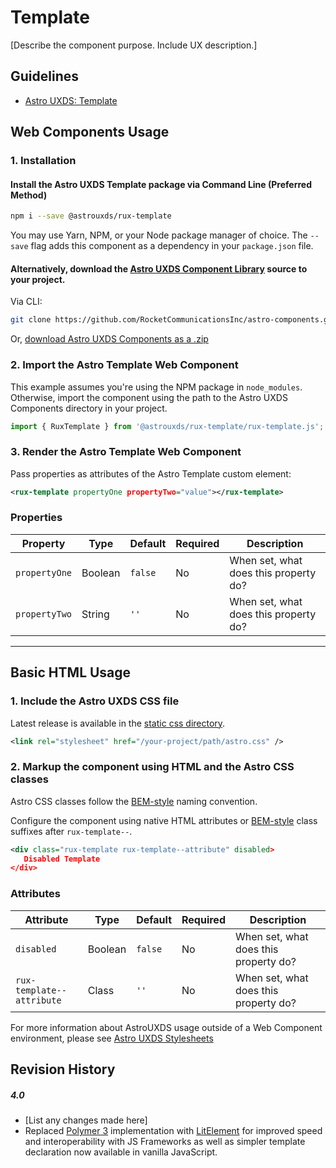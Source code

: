 # Template

[Describe the component purpose. Include UX description.]

## Guidelines

- [Astro UXDS: Template](https://www.astrouxds.com/ui-components/template)

## Web Components Usage

### 1. Installation

#### Install the Astro UXDS Template package via Command Line (Preferred Method)

```sh
npm i --save @astrouxds/rux-template
```

You may use Yarn, NPM, or your Node package manager of choice. The `--save` flag adds this component as a dependency in your `package.json` file.

#### **Alternatively**, download the [Astro UXDS Component Library](https://github.com/RocketCommunicationsInc/astro-components/src/master/) source to your project.

Via CLI:

```sh
git clone https://github.com/RocketCommunicationsInc/astro-components.git
```

Or, [download Astro UXDS Components as a .zip](https://github.com/RocketCommunicationsInc/astro-components/get/master.zip)

### 2. Import the Astro Template Web Component

This example assumes you're using the NPM package in `node_modules`. Otherwise, import the component using the path to the Astro UXDS Components directory in your project.

```javascript
import { RuxTemplate } from '@astrouxds/rux-template/rux-template.js';
```

### 3. Render the Astro Template Web Component

Pass properties as attributes of the Astro Template custom element:

```xml
<rux-template propertyOne propertyTwo="value"></rux-template>
```

### Properties

| Property      | Type    | Default | Required | Description                           |
| ------------- | ------- | ------- | -------- | ------------------------------------- |
| `propertyOne` | Boolean | `false` | No       | When set, what does this property do? |
| `propertyTwo` | String  | `''`    | No       | When set, what does this property do? |

---

## Basic HTML Usage

### 1. Include the Astro UXDS CSS file

Latest release is available in the [static css directory](https://github.com/RocketCommunicationsInc/astro-components/tree/master/static/css).

```xml
<link rel="stylesheet" href="/your-project/path/astro.css" />
```

### 2. Markup the component using HTML and the Astro CSS classes

Astro CSS classes follow the [BEM-style](http://getbem.com/introduction/) naming convention.

Configure the component using native HTML attributes or [BEM-style](http://getbem.com/introduction/) class suffixes after `rux-template--`.

```xml
<div class="rux-template rux-template--attribute" disabled>
   Disabled Template
</div>
```

### Attributes

| Attribute                 | Type    | Default | Required | Description                           |
| ------------------------- | ------- | ------- | -------- | ------------------------------------- |
| `disabled`                | Boolean | `false` | No       | When set, what does this property do? |
| `rux-template--attribute` | Class   | `''`    | No       | When set, what does this property do? |

For more information about AstroUXDS usage outside of a Web Component environment, please see [Astro UXDS Stylesheets](https://www.astrouxds.com/components/readme/#getting-started-with-html-%26-css)

## Revision History

##### **4.0**

- [List any changes made here]
- Replaced [Polymer 3](https://www.polymer-project.org) implementation with [LitElement](https://lit-element.polymer-project.org/) for improved speed and interoperability with JS Frameworks as well as simpler template declaration now available in vanilla JavaScript.
